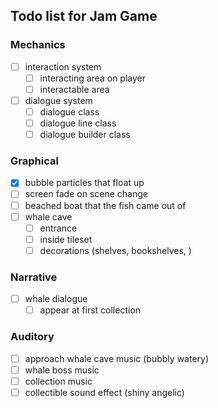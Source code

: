## Todo list for Jam Game

### Mechanics
- [ ] interaction system
  - [ ] interacting area on player
  - [ ] interactable area
- [ ] dialogue system
  - [ ] dialogue class
  - [ ] dialogue line class
  - [ ] dialogue builder class

### Graphical
- [X] bubble particles that float up
- [ ] screen fade on scene change
- [ ] beached boat that the fish came out of
- [ ] whale cave
  - [ ] entrance
  - [ ] inside tileset
  - [ ] decorations (shelves, bookshelves, )

### Narrative
- [ ] whale dialogue
  - [ ] appear at first collection

### Auditory
- [ ] approach whale cave music (bubbly watery)
- [ ] whale boss music
- [ ] collection music
- [ ] collectible sound effect (shiny angelic)
